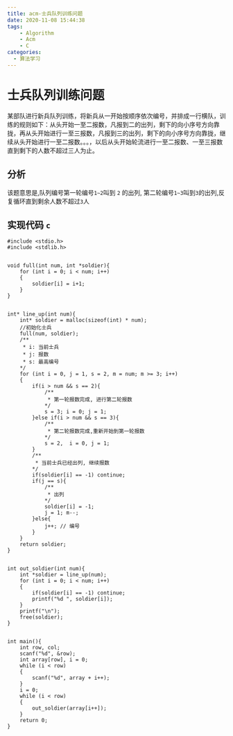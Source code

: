 ```yaml
---
title: acm-士兵队列训练问题
date: 2020-11-08 15:44:38
tags:
    - Algorithm
    - Acm
    - C
categories:
  - 算法学习
---
```

# 士兵队列训练问题
某部队进行新兵队列训练，将新兵从一开始按顺序依次编号，并排成一行横队，训练的规则如下：从头开始一至二报数，凡报到二的出列，剩下的向小序号方向靠拢，再从头开始进行一至三报数，凡报到三的出列，剩下的向小序号方向靠拢，继续从头开始进行一至二报数。。。，以后从头开始轮流进行一至二报数、一至三报数直到剩下的人数不超过三人为止。 

## 分析
该题意思是,队列编号第一轮编号`1~2`叫到 `2` 的出列, 第二轮编号`1~3`叫到`3`的出列,反复循环直到剩余人数不超过`3`人

## 实现代码 `c`
```
#include <stdio.h>
#include <stdlib.h>


void full(int num, int *soldier){
    for (int i = 0; i < num; i++)
    {
        soldier[i] = i+1;
    }
}


int* line_up(int num){
    int* soldier = malloc(sizeof(int) * num);
    //初始化士兵
    full(num, soldier);
    /**
     * i: 当前士兵
     * j: 报数
     * s: 最高编号
    */
    for (int i = 0, j = 1, s = 2, m = num; m >= 3; i++)
    {
        if(i > num && s == 2){
            /**
             * 第一轮报数完成, 进行第二轮报数
            */
            s = 3; i = 0; j = 1;
        }else if(i > num && s == 3){
            /**
             * 第二轮报数完成,重新开始到第一轮报数
            */
            s = 2,  i = 0, j = 1;
        }
        /**
         * 当前士兵已经出列, 继续报数
        */
        if(soldier[i] == -1) continue;
        if(j == s){
            /**
             * 出列
            */
            soldier[i] = -1;
            j = 1; m--;
        }else{
            j++; // 编号
        }
    }
    return soldier;
}


int out_soldier(int num){
    int *soldier = line_up(num);
    for (int i = 0; i < num; i++)
    {   
        if(soldier[i] == -1) continue;
        printf("%d ", soldier[i]);
    }
    printf("\n");
    free(soldier);
}


int main(){
    int row, col;
    scanf("%d", &row);
    int array[row], i = 0;
    while (i < row)
    {
        scanf("%d", array + i++);
    }
    i = 0;
    while (i < row)
    {
        out_soldier(array[i++]);
    }
    return 0;
}
```